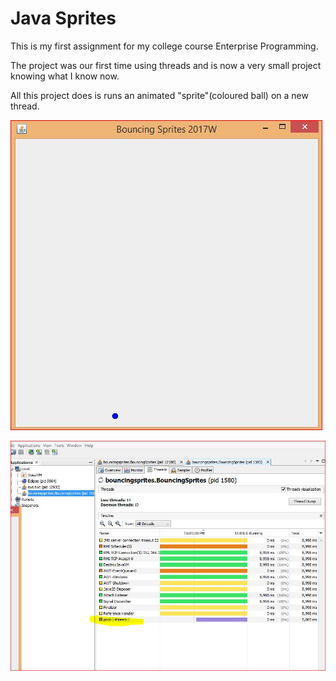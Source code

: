 # Java Sprites

This is my first assignment for my college course Enterprise Programming.
 
The project was our first time using threads and is now a very small project knowing what I know now.

All this project does is runs an animated "sprite"(coloured ball) on a new thread.

![Image of the sprite on the GUI](example.jpg)

![New Thread](thread.jpg)